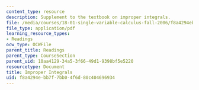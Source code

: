 ```yaml
---
content_type: resource
description: Supplement to the textbook on improper integrals.
file: /media/courses/18-01-single-variable-calculus-fall-2006/f8a4294ebb7f7bb04f6d80c404696934_int_imp_integrl.pdf
file_type: application/pdf
learning_resource_types:
- Readings
ocw_type: OCWFile
parent_title: Readings
parent_type: CourseSection
parent_uid: 10aa4129-34a5-3f66-49d1-9398bf5e5220
resourcetype: Document
title: Improper Integrals
uid: f8a4294e-bb7f-7bb0-4f6d-80c404696934
---
```

